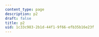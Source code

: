 ```yaml
---
content_type: page
description: p2
draft: false
title: p2
uid: 1c33c983-2b1d-44f1-9f66-efb35b16e23f
---
```

